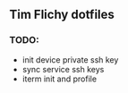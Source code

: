 Tim Flichy dotfiles
-------------------

### TODO:

- init device private ssh key
- sync service ssh keys
- iterm init and profile
